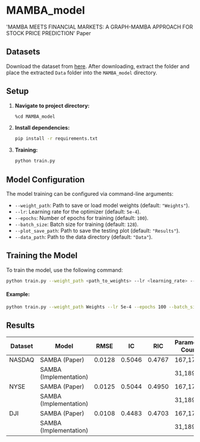 # MAMBA_model
'MAMBA MEETS FINANCIAL MARKETS: A GRAPH-MAMBA APPROACH FOR STOCK PRICE PREDICTION' Paper


## Datasets

Download the dataset from [here](https://drive.google.com/drive/folders/1OK8g1Ov-uNpt92S2xVsdZ6vFbvhvZGD_?usp=sharing). After downloading, extract the folder and place the extracted `Data` folder into the `MAMBA_model` directory.

## Setup

1. **Navigate to project directory:**
   ```bash
   %cd MAMBA_model
   ```

2. **Install dependencies:**
   ```bash
   pip install -r requirements.txt
   ```

3. **Training:**
    ```bash
    python train.py
    ```

## Model Configuration

The model training can be configured via command-line arguments:

- `--weight_path`: Path to save or load model weights (default: `"Weights"`).
- `--lr`: Learning rate for the optimizer (default: `5e-4`).
- `--epochs`: Number of epochs for training (default: `100`).
- `--batch_size`: Batch size for training (default: `128`).
- `--plot_save_path`: Path to save the testing plot (default: `"Results"`).
- `--data_path`: Path to the data directory (default: `"Data"`).

## Training the Model

To train the model, use the following command:

```bash
python train.py --weight_path <path_to_weights> --lr <learning_rate> --epochs <num_epochs> --batch_size <batch_size> --plot_save_path <plot_save_path> --data_path <data_path>
```

#### Example:

```bash
python train.py --weight_path Weights --lr 5e-4 --epochs 100 --batch_size 128 --plot_save_path Results --data_path Data
```

## Results

| **Dataset** | **Model**               | **RMSE** | **IC**   | **RIC**  | **Parameter Count** |
|-------------|-------------------------|----------|----------|----------|---------------------|
| NASDAQ      | SAMBA (Paper)           | 0.0128   | 0.5046   | 0.4767   | 167,178             |
|             | SAMBA (Implementation)  |          |          |          | 31,189              |
| NYSE        | SAMBA (Paper)           | 0.0125   | 0.5044   | 0.4950   | 167,178             |
|             | SAMBA (Implementation)  |          |          |          | 31,189              |
| DJI         | SAMBA (Paper)           | 0.0108   | 0.4483   | 0.4703   | 167,178             |
|             | SAMBA (Implementation)  |          |          |          | 31,189              |














